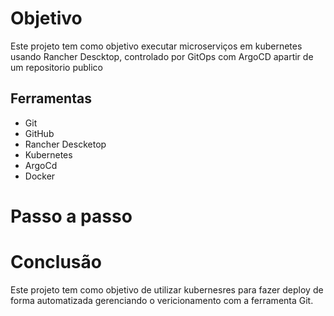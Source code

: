 # Objetivo
Este projeto tem como objetivo executar microserviços em kubernetes usando Rancher Descktop, controlado por GitOps com ArgoCD apartir de um repositorio publico
## Ferramentas
- Git
- GitHub
- Rancher Descketop
- Kubernetes
- ArgoCd
- Docker
# Passo a passo


# Conclusão
  Este projeto tem como objetivo de utilizar kubernesres para fazer deploy de forma automatizada gerenciando o vericionamento com a ferramenta Git.
